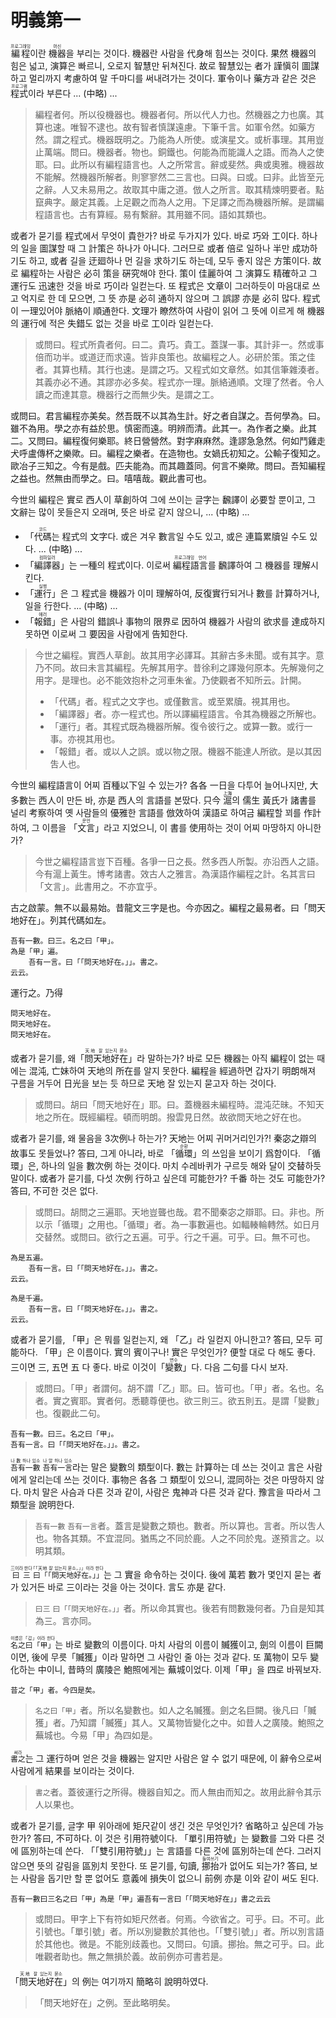 # 明義第一

<ruby>編程<rt>프로그래밍</rt></ruby>이란 <ruby>機器<rt>머신</rt></ruby>을 부리는 것이다. 機器란 사람을 代身해 힘쓰는 것이다. 果然 機器의 힘은 넓고, 演算은 빠르니, 오로지 智慧만 뒤쳐진다. 故로 智慧있는 者가 謹愼히 圖謀하고 멀리까지 考慮하여 말 千마디를 써내려가는 것이다. 軍令이나 藥方과 같은 것은 <ruby>程式<rt>프로그램</rt></ruby>이라 부른다 ... (中略) ...

> 編程者何。所以役機器也。機器者何。所以代人力也。然機器之力也廣。其算也速。唯智不逮也。故有智者慎謀遠慮。下筆千言。如軍令然。如藥方然。謂之程式。機器既明之。乃能為人所使。或演星文。或析事理。其用豈止萬端。問曰。機器者。物也。銅鐵也。何能為而能識人之語。而為人之使耶。曰。此所以有編程語言也。人之所常言。辭或斐然。典或奧雅。機器故不能解。然機器所解者。則寥寥然二三言也。曰與。曰或。曰非。此皆至元之辭。人又未易用之。故取其中庸之道。倣人之所言。取其精煉明要者。點竄典字。嚴定其義。上足觀之而為人之用。下足譯之而為機器所解。是謂編程語言也。古有算經。易有繫辭。其用雖不同。語如其類也。

或者가 묻기를 程式에서 무엇이 貴한가? 바로 두가지가 있다. 바로 巧와 工이다. 하나의 일을 圖謀할 때 그 計策은 하나가 아니다. 그러므로 或者 倍로 일하나 半만 成功하기도 하고, 或者 길을 迂廻하나 먼 길을 求하기도 하는데, 모두 좋지 않은 方策이다. 故로 編程하는 사람은 必히 策을 硏究해야 한다. 策이 佳麗하여 그 演算도 精確하고 그 運行도 迅速한 것을 바로 巧이라 일컫는다. 또 程式은 文章이 그러하듯이 마음대로 쓰고 억지로 한 데 모으면, 그 뜻 亦是 必히 通하지 않으며 그 誤謬 亦是 必히 많다. 程式이 一理있어야 脈絡이 順通한다. 文理가 瞭然하여 사람이 읽어 그 뜻에 이르게 해 機器의 運行에 적은 失錯도 없는 것을 바로 工이라 일컫는다.

> 或問曰。程式所貴者何。曰二。貴巧。貴工。蓋謀一事。其計非一。然或事倍而功半。或道迂而求遠。皆非良策也。故編程之人。必研於策。策之佳者。其算也精。其行也速。是謂之巧。又程式如文章然。如其信筆雜湊者。其義亦必不通。其謬亦必多矣。程式亦一理。脈絡通順。文理了然者。令人讀之而達其意。機器行之而無少失。是謂之工。

或問曰。君言編程亦美矣。然吾既不以其為生計。好之者自謀之。吾何學為。曰。雖不為用。學之亦有益於思。慎密而遠。明辨而清。此其一。為作者之樂。此其二。又問曰。編程復何樂耶。終日營營然。對字麻麻然。逢謬急急然。何如鬥雞走犬呼盧傳杯之樂歟。曰。編程之樂者。在造物也。女媧氏初知之。公輸子復知之。歐冶子三知之。今有是戲。匹夫能為。而其趣蓋同。何言不樂歟。問曰。吾知編程之益也。然無由而學之。曰。嘻嘻哉。觀此書可也。

今世의 編程은 實로 西人이 草創하여 그에 쓰이는 글字는 飜譯이 必要할 뿐이고, 그 文辭는 많이 못들은지 오래며, 뜻은 바로 같지 않으니, ... (中略) ...
- 「<ruby>代碼<rt>코드</rt></ruby>는 程式의 文字다. 或은 겨우 數言일 수도 있고, 或은 連篇累牘일 수도 있다. ... (中略) ...
- 「<ruby>編譯器<rt>컴파일러</rt></ruby>」는 一種의 程式이다. 이로써 <ruby>編程語言<rt>프로그래밍 언어</rt></ruby>를 飜譯하여 그 機器를 理解시킨다.
- 「<ruby>運行<rt>실행</rt></ruby>」은 그 程式을 機器가 이미 理解하여, 反復實行되거나 數를 計算하거나, 일을 行한다. ... (中略) ...
- 「<ruby>報錯<rt>에러</rt></ruby>」은 사람의 錯誤나 事物의 限界로 因하여 機器가 사람의 欲求를 達成하지 못하면 이로써 그 要因을 사람에게 告知한다.

> 今世之編程。實西人草創。故其用字必譯耳。其辭古多未聞。或有其字。意乃不同。故曰未言其編程。先解其用字。昔徐利之譯幾何原本。先解幾何之用字。是理也。必不能效抱朴之河車朱雀。乃使觀者不知所云。計開。
> - 「代碼」者。程式之文字也。或僅數言。或至累牘。視其用也。
> - 「編譯器」者。亦一程式也。所以譯編程語言。令其為機器之所解也。
> - 「運行」者。其程式既為機器所解。復令彼行之。或算一數。或行一事。亦視其用也。
> - 「報錯」者。或以人之誤。或以物之限。機器不能達人所欲。是以其因吿人也。

今世의 編程語言이 어찌 百種以下일 수 있는가? 各各 一日을 다투어 늘어나지만, 大多數는 西人이 만든 바, 亦是 西人의 言語를 본땄다. 只今 <ruby>滬<rt>上海</rt></ruby>의 儒生 黃氏가 諸書를 널리 考察하여 옛 사람들의 優雅한 言語를 倣效하여 漢語로 하여금 編程할 꾀를 作計하여, 그 이름을 「<ruby>文言<rt>문언</rt></ruby>」라고 지었으니, 이 書를 使用하는 것이 어찌 마땅하지 아니한가?

> 今世之編程語言豈下百種。各爭一日之長。然多西人所製。亦沿西人之語。今有滬上黃生。博考諸書。效古人之雅言。為漢語作編程之計。名其言曰「文言」。此書用之。不亦宜乎。


古之啟蒙。無不以最易始。昔龍文三字是也。今亦因之。編程之最易者。曰「問天地好在」。列其代碼如左。

```
吾有一數。曰三。名之曰「甲」。
為是「甲」遍。
	吾有一言。曰「「問天地好在。」」。書之。
云云。
```

運行之。乃得

```
問天地好在。
問天地好在。
問天地好在。
```

或者가 묻기를, 왜「<ruby>問天地好在<rt>天地 잘 있는지 묻소</rt></ruby>」라 말하는가? 바로 모든 機器는 아직 編程이 없는 때에는 混沌, 亡妹하여 天地의 所在를 알지 못한다. 編程을 經過하면 갑자기 明朗해져 구름을 거두어 日光을 보는 듯 하므로 天地 잘 있는지 묻고자 하는 것이다. 

> 或問曰。胡曰「問天地好在」耶。曰。蓋機器未編程時。混沌茫昧。不知天地之所在。既經編程。頓而明朗。撥雲見日然。故欲問天地之好在也。

或者가 묻기를, 왜 물음을 3次例나 하는가? 天地는 어찌 귀머거리인가?! 秦宓之辯의 故事도 못들었나? 答曰, 그게 아니라, 바로 「<ruby>循環<rt>순환</rt></ruby>」의 쓰임을 보이기 爲함이다. 「循環」은, 하나의 일을 數次例 하는 것이다. 마치 수레바퀴가 구르듯 해와 달이 交替하듯 말이다. 或者가 묻기를, 다섯 次例 行하고 싶은데 可能한가? 千番 하는 것도 可能한가? 答曰, 不可한 것은 없다.

> 或問曰。胡問之三遍耶。天地豈聾也哉。君不聞秦宓之辯耶。曰。非也。所以示「循環」之用也。「循環」者。為一事數遍也。如輻輳輪轉然。如日月交替然。或問曰。欲行之五遍。可乎。行之千遍。可乎。曰。無不可也。

```
為是五遍。
	吾有一言。曰「「問天地好在。」」。書之。
云云。

為是千遍。
	吾有一言。曰「「問天地好在。」」。書之。
云云。
```

或者가 묻기를, 「甲」은 뭐를 일컫는지, 왜 「乙」라 일컫지 아니한고? 答曰, 모두 可能하다. 「甲」은 이름이다. 實의 賓이구나! 實은 무엇인가? 便할 대로 다 해도 좋다. 三이면 三, 五면 五 다 좋다. 바로 이것이「<ruby>變數<rt>변수</rt></ruby>」다. 다음 二句를 다시 보자.

> 或問曰。「甲」者謂何。胡不謂「乙」耶。曰。皆可也。「甲」者。名也。名者。實之賓耶。實者何。悉聽尊便也。欲三則三。欲五則五。是謂「變數」也。復觀此二句。


```
吾有一數。曰三。名之曰「甲」。
吾有一言。曰「「問天地好在。」」。書之。
```

<ruby>`吾有一數`<rt>나 數 하나 있소</rt></ruby> <ruby>`吾有一言`<rt>나 말 하나 있소</rt></ruby>라는 말은 變數의 類型이다. 數는 計算하는 데 쓰는 것이고 言은 사람에게 알리는데 쓰는 것이다. 事物은 各各 그 類型이 있으니, 混同하는 것은 마땅하지 않다. 마치 말은 사슴과 다른 것과 같이, 사람은 鬼神과 다른 것과 같다. 豫言을 따라서 그 類型을 說明한다.

> `吾有一數` `吾有一言`者。蓋言是變數之類也。數者。所以算也。言者。所以吿人也。物各其類。不宜混同。猶馬之不同於鹿。人之不同於鬼。遂預言之。以明其類。

<ruby>`曰三`<rt>三이라 한다</rt></ruby> <ruby>`曰「「問天地好在。」」`<rt>「「天地 잘 있는지 묻소。」」이라 한다</rt></ruby>는 그 實을 命令하는 것이다. 後에 萬若 數가 몇인지 묻는 者가 있거든 바로 三이라는 것을 아는 것이다. 言도 亦是 같다.

> `曰三` `曰「「問天地好在。」」`者。所以命其實也。後若有問數幾何者。乃自是知其為三。言亦同。

<ruby>`名之曰「甲」`<rt>이름은「갑」이라 한다</rt></ruby>는 바로 變數의 이름이다. 마치 사람의 이름이 贓獲이고, 劍의 이름이 巨闕이면, 後에 무릇「贓獲」이라 말하면 그 사람인 줄 아는 것과 같다. 또 萬物이 모두 變化하는 中이니, 昔時의 廣陵은 鮑照에게는 蕪城이었다. 이제「甲」을 四로 바꿔보자.

```
昔之「甲」者。今四是矣。
```

> `名之曰「甲」`者。所以名變數也。如人之名贓獲。劍之名巨闕。後凡曰「贓獲」者。乃知謂「贓獲」其人。又萬物皆變化之中。如昔人之廣陵。鮑照之蕪城也。今易「甲」為四如是。

<ruby>`書之`<rt>써라</rt></ruby>는 그 運行하며 얻은 것을 機器는 알지만 사람은 알 수 없기 때문에, 이 辭令으로써 사람에게 結果를 보이라는 것이다.

> `書之`者。蓋彼運行之所得。機器自知之。而人無由而知之。故用此辭令其示人以果也。

或者가 묻기를, 글字 甲 위아래에 矩尺같이 생긴 것은 무엇인가? 省略하고 싶은데 가능한가? 答曰, 不可하다. 이 것은 引用符號이다. 「單引用符號」는 變數를 그와 다른 것에 區別하는데 쓴다. 「「雙引用符號」」는 言語를 다른 것에 區別하는데 쓴다. 그러지 않으면 뜻의 갈림을 區別치 못한다. 또 묻기를, 句讀, <ruby>挪抬<rt>들여쓰기</rt></ruby>가 없어도 되는가? 答曰, 보는 사람을 돕기만 할 뿐 없어도 意義에 損失이 없으니 前例 亦是 이와 같이 써도 된다.

```
吾有一數曰三名之曰「甲」為是「甲」遍吾有一言曰「「問天地好在」」書之云云
```

> 或問曰。甲字上下有符如矩尺然者。何焉。今欲省之。可乎。曰。不可。此引號也。「單引號」者。所以別變數於其他也。「「雙引號」」者。所以別言語於其他也。微是。不能別歧義也。又問曰。句讀。挪抬。無之可乎。曰。此唯觀者助也。無之無損於義。故前例亦可書若是。


「<ruby>問天地好在<rt>天地 잘 있는지 묻소</rt></ruby>」의 例는 여기까지 簡略히 說明하였다.

> 「問天地好在」之例。至此略明矣。
